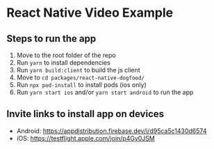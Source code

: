 # React Native Video Example

## Steps to run the app

1. Move to the root folder of the repo
2. Run `yarn` to install dependencies
3. Run `yarn build:client` to build the js client
4. Move to `cd packages/react-native-dogfood/`
5. Run `npx pod-install` to install pods (ios only)
6. Run `yarn start ios` and/or `yarn start android` to run the app

## Invite links to install app on devices

- Android: <https://appdistribution.firebase.dev/i/d95ca5c1430d6574>
- iOS: <https://testflight.apple.com/join/p4Gy0JSM> 
